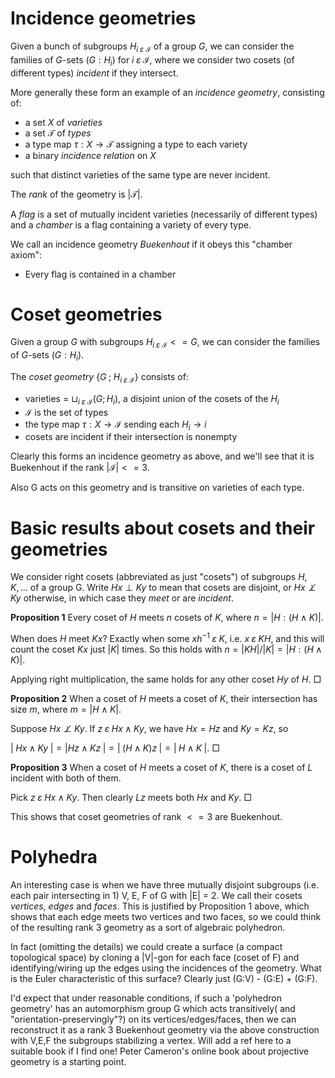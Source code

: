 

# Incidence geometries

Given a bunch of subgroups $`H_{i \; \varepsilon \; \mathcal I}`$ of a group $G$, we can consider the families of $G$-sets $`(G:H_{i})`$ for $`i \; \varepsilon \; \mathcal I`$, where we consider two cosets (of different types) _incident_ if they intersect.

More generally these form an example of an _incidence geometry_, consisting of:

- a set $X$ of _varieties_
- a set $\mathcal T$ of _types_
- a type map $`\tau: X \rightarrow \mathcal T`$ assigning a type to each variety
- a binary _incidence relation_  on $X$

such that distinct varieties of the same type are never incident.

The _rank_ of the geometry is $|\mathcal T|$.

A _flag_ is a set of mutually incident varieties (necessarily of different types)
and a _chamber_ is a flag containing a variety of every type.

We call an incidence geometry _Buekenhout_ if it obeys this "chamber axiom":

- Every flag is contained in a chamber

# Coset geometries

Given a group $G$ with subgroups $`H_{i \; \varepsilon \; \mathcal I} <= G`$, we can consider the families of $G$-sets $`(G:H_{i})`$.

The _coset geometry_
$`\{G  \; ; \; H_{i \; \varepsilon \; \mathcal I}\}`$ consists of:

- varieties = $\sqcup_{i \; \varepsilon \; \mathcal I} (G ; H_i)$, a disjoint union of the cosets of the $`H_i`$
- $\mathcal I$ is the set of types
- the type map $`\tau: X \rightarrow \mathcal I`$ sending each $H_i \rightarrow i$
- cosets are incident if their intersection is nonempty

Clearly this forms an incidence geometry as above, and we'll see that it is Buekenhout if the rank $|\mathcal{I}| <= 3$.

Also G acts on this geometry and is transitive on varieties of each type.

# Basic results about cosets and their geometries

We consider right cosets (abbreviated as just "cosets") of subgroups $`H, K,  \dots`$ of a group G. Write $`Hx \perp Ky`$ to mean that cosets are disjoint, or
$`Hx \not \perp Ky`$ otherwise, in which case they _meet_ or are _incident_.

**Proposition 1**
Every coset of $`H`$ meets $`{n}`$ cosets of $`K`$, where $`{n} = |{H:(H \wedge K)}|`$.

When does $`H`$ meet $`Kx`$? Exactly when some $xh^{-1} \; \varepsilon \; K$, i.e. $`x \; \varepsilon \; KH`$, and this will count the coset $`Kx`$ just $`|K|`$ times. So this holds with $`n = |{KH}|/|{K}| =|{H:(H \wedge K)}|`$.

Applying right multiplication, the same holds for any other coset $`Hy`$ of $`H`$. $\Box$

**Proposition 2**
When a coset of $`H`$ meets a coset of $`K`$, their intersection has size $`m`$, where $`m = |H \wedge K|`$.

Suppose $`Hx \not \perp Ky`$. If $`z \; \varepsilon \; Hx \wedge Ky`$, we have $`Hx = Hz`$ and $`Ky = Kz`$, so

$`| \; Hx \wedge Ky \; |= |Hz \wedge Kz \; |= |\; (H \wedge K)z \; | = | \; H \wedge K \;|`$. $`\Box`$

**Proposition 3**
When a coset of $`H`$ meets a coset of $`K`$, there is a coset of $`L`$ incident with both of them.

Pick  $`z \; \varepsilon \; Hx \wedge Ky`$. Then clearly $`Lz`$ meets both $`Hx`$ and $`Ky`$. $`\Box`$

This shows that coset geometries of rank $<= 3$ are Buekenhout.

# Polyhedra

An interesting case is when we have three mutually disjoint subgroups (i.e. each pair
intersecting in 1) V, E, F of G with |E| = 2. We call their cosets _vertices_,
_edges_ and _faces_. This is justified by Proposition 1 above, which shows that
each edge meets two vertices and two faces, so we could think of the resulting rank 3
geometry as a sort of algebraic polyhedron.

In fact (omitting the details) we could create a surface (a compact topological space) 
by cloning a |V|-gon for each face (coset of F) and identifying/wiring up the edges
using the incidences of the geometry. What is the Euler characteristic of this surface?
Clearly just (G:V) - (G:E) + (G:F).

I'd expect that under reasonable conditions, if such a 'polyhedron geometry' has an 
automorphism group G which acts transitively( and "orientation-preservingly"?) 
on its vertices/edges/faces, then we can reconstruct it as a rank 3 Buekenhout geometry
via the above construction with V,E,F the subgroups stabilizing a vertex. 
Will add a ref here to a suitable book if I find one!
Peter Cameron's online book about projective geometry is a starting point.


